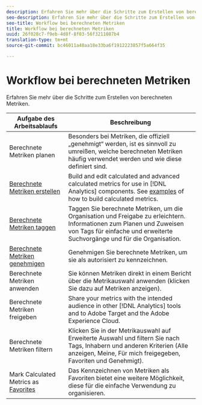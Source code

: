 ```yaml
---
description: Erfahren Sie mehr über die Schritte zum Erstellen von berechneten Metriken.
seo-description: Erfahren Sie mehr über die Schritte zum Erstellen von berechneten Metriken.
seo-title: Workflow bei berechneten Metriken
title: Workflow bei berechneten Metriken
uuid: 26f028c7-f9eb-4d8f-8f03-56f3211087b4
translation-type: tm+mt
source-git-commit: bc46011a48aa18e33ba6f1912223857f5a664f35

---
```



# Workflow bei berechneten Metriken

Erfahren Sie mehr über die Schritte zum Erstellen von berechneten Metriken.

| Aufgabe des Arbeitsablaufs | Beschreibung |
| --- | --- |
| Berechnete Metriken planen | Besonders bei Metriken, die offiziell „genehmigt“ werden, ist es sinnvoll zu umreißen, welche berechneten Metriken häufig verwendet werden und wie diese definiert sind. |
| [Berechnete Metriken erstellen](c-build-metrics/cm-build-metrics.md) | Build and edit calculated and advanced calculated metrics for use in [!DNL Analytics] components.  See [examples](c-build-metrics/cm-build-metrics.md) of how to build calculated metrics. |
| [Berechnete Metriken taggen](cm-tagging.md) | Taggen Sie berechnete Metriken, um die Organisation und Freigabe zu erleichtern. Informationen zum Planen und Zuweisen von Tags für einfache und erweiterte Suchvorgänge und für die Organisation. |
| [Berechnete Metriken genehmigen](cm-approving.md) | Genehmigen Sie berechnete Metriken, um sie als autorisiert zu kennzeichnen. |
| Berechnete Metriken anwenden | Sie können Metriken direkt in einem Bericht über die Metrikauswahl anwenden (klicken Sie dazu auf Metriken anzeigen). |
| [](cm-sharing.md)Berechnete Metriken freigeben | Share your metrics with the intended audience in other [!DNL Analytics] tools and to Adobe Target and the Adobe Experience Cloud. |
| Berechnete Metriken filtern | Klicken Sie in der Metrikauswahl auf Erweiterte Auswahl und filtern Sie nach Tags, Inhabern und anderen Kriterien (Alle anzeigen, Meine, Für mich freigegeben, Favoriten und Genehmigt). |
| Mark Calculated Metrics as [Favorites](cm-finding.md) | Das Kennzeichnen von Metriken als Favoriten bietet eine weitere Möglichkeit, diese für die einfache Verwendung zu organisieren. |
